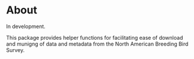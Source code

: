 # About
In development. 

This package provides helper functions for facilitating ease of download and munigng of data and metadata from the North American Breeding Bird Survey. 
